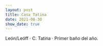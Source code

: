 ```yaml
---
layout: post
title: Casa Tatina
date: 2021-08-30
show_date: true
---
```

León/Leóff · C. Tatina · Primer baño del año.


